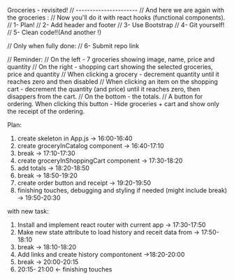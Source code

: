 Groceries - revisited!
// ----------------------
// And here we are again with the groceries :
// Now you'll do it with react hooks (functional components).
// 1- Plan!
// 2- Add header and footer
// 3- Use Bootstrap
// 4- Git yourself!
// 5- Clean code!!(And another !)

// Only when fully done:
// 6- Submit repo link

// Reminder:
// On the left - 7 groceries showing image, name, price and quantity
// On the right - shopping cart showing the selected groceries, price and quantity
// When clicking a grocery - decrement quantity until it reaches zero and then disabled
// When clicking an item on the shopping cart - decrement the quantity (and price) until it reaches zero, then disappers from the cart.
// On the bottom - the totals.
// A button for ordering. When clicking this button - Hide groceries + cart and show only the receipt of the ordering.

Plan:
1. create skeleton in App.js 
    -> 16:00-16:40
2. create groceryInCatalog component
    -> 16:40-17:10
3. break
    -> 17:10-17:30
4. create groceryInShoppingCart component
    -> 17:30-18:20
5. add totals
    -> 18:20-18:50
6. break
    -> 18:50-19:20
7. create order button and receipt
    -> 19:20-19:50
8. finishing touches, debugging and styling if needed (might include break)
    -> 19:50-20:30

with new task: 

1. Install and implement react router with current app -> 17:30-17:50
2. Make new state attribute to load history and receit data from -> 17:50-18:10
3. break -> 18:10-18:20
4. Add links and create history compontonent ->18:20-20:00
5. break -> 20:00-20:15
6. 20:15- 21:00 <- finishing touches